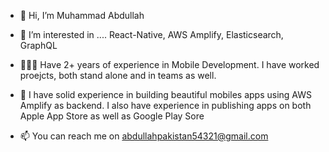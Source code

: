 - 👋 Hi, I’m Muhammad Abdullah
- 👀 I’m interested in .... React-Native, AWS Amplify, Elasticsearch, GraphQL
- 🧑🏻‍💻 Have 2+ years of experience in Mobile Development. I have worked proejcts, both stand alone and in teams as well.
- 💞️ I have solid experience in building beautiful mobiles apps using AWS Amplify as backend. I also have experience in publishing apps on both Apple App Store as well as Google Play Sore

- 📫 You can reach me on abdullahpakistan54321@gmail.com

<!---
MuhammadAbdullah54321/MuhammadAbdullah54321 is a ✨ special ✨ repository because its `README.md` (this file) appears on your GitHub profile.
You can click the Preview link to take a look at your changes.
--->
